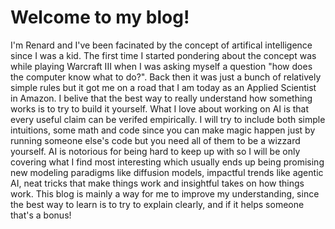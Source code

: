 # Welcome to my blog! 
I'm Renard and I've been facinated by the concept of artifical intelligence since I was a kid. The first time I started pondering about the concept was while playing Warcraft III when I was asking myself a question "how does the computer know what to do?". Back then it was just a bunch of relatively simple rules but it got me on a road that I am today as an Applied Scientist in Amazon. I belive that the best way to really understand how something works is to try to build it yourself. What I love about working on AI is that every useful claim can be verifed empirically. I will try to include both simple intuitions, some math and code since you can make magic happen just by running someone else's code but you need all of them to be a wizzard yourself. AI is notorious for being hard to keep up with so I will be only covering what I find most interesting which usually ends up being promising new modeling paradigms like diffusion models, impactful trends like agentic AI, neat tricks that make things work and insightful takes on how things work. This blog is mainly a way for me to improve my understanding, since the best way to learn is to try to explain clearly, and if it helps someone that's a bonus! 
